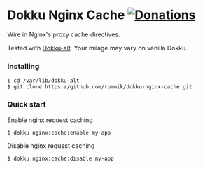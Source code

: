  Dokku Nginx Cache [![Donations][]][gratipay]
===================
Wire in Nginx's proxy cache directives.

Tested with [Dokku-alt][].  Your milage may vary on vanilla Dokku.

[Donations]: http://img.shields.io/gratipay/rummik.png
[gratipay]: https://www.gittip.com/rummik/
[Dokku-alt]: https://github.com/dokku-alt/dokku-alt


### Installing
```
$ cd /var/lib/dokku-alt
$ git clone https://github.com/rummik/dokku-nginx-cache.git
```

### Quick start
Enable nginx request caching
```
$ dokku nginx:cache:enable my-app
```

Disable nginx request caching
```
$ dokku nginx:cache:disable my-app
```
